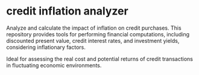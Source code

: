 # credit inflation analyzer

Analyze and calculate the impact of inflation on credit purchases. This repository provides tools for performing financial computations, including discounted present value, credit interest rates, and investment yields, considering inflationary factors.

Ideal for assessing the real cost and potential returns of credit transactions in fluctuating economic environments.
